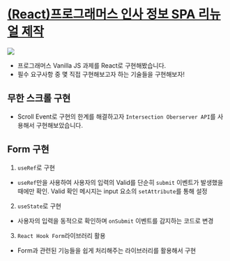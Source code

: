 # <a href="https://school.programmers.co.kr/skill_check_assignments/331">(React)프로그래머스 인사 정보 SPA 리뉴얼 제작</a>

<img src="https://grepp-programmers.s3.amazonaws.com/production/file_resource/2443/img-skillup-bg-human-resources_2x.png">


- 프로그래머스 Vanilla JS 과제를 React로 구현해봤습니다.
- 필수 요구사항 중 몇 직접 구현해보고자 하는 기술들을 구현해보자!

## 무한 스크롤 구현
- Scroll Event로 구현의 한계를 해결하고자 `Intersection Oberserver API`를 사용해서 구현해보았습니다.

## Form 구현
1. `useRef`로 구현
  - `useRef`만을 사용하여 사용자의 입력의 Valid를 단순히 `submit` 이벤트가 발생했을 때에만 확인. Valid 확인 메시지는 input 요소의 `setAttribute`를 통해 설정
2. `useState`로 구현
  - 사용자의 입력을 동적으로 확인하며 `onSubmit` 이벤트를 감지하는 코드로 변경
3. `React Hook Form`라이브러리 활용
  - Form과 관련된 기능들을 쉽게 처리해주는 라이브러리를 활용해서 구현